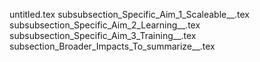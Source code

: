 untitled.tex
subsubsection_Specific_Aim_1_Scaleable__.tex
subsubsection_Specific_Aim_2_Learning__.tex
subsubsection_Specific_Aim_3_Training__.tex
subsection_Broader_Impacts_To_summarize__.tex
